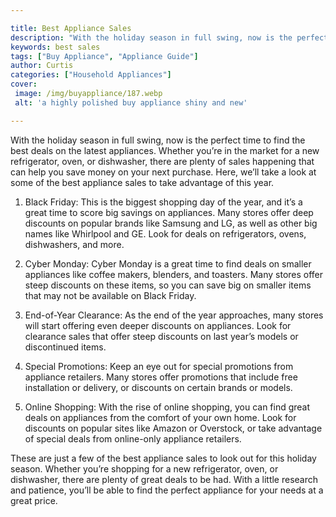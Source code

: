 ```yaml
---

title: Best Appliance Sales
description: "With the holiday season in full swing, now is the perfect time to find the best deals on the latest appliances. Whether you’re in ...see more"
keywords: best sales
tags: ["Buy Appliance", "Appliance Guide"]
author: Curtis
categories: ["Household Appliances"]
cover: 
 image: /img/buyappliance/187.webp
 alt: 'a highly polished buy appliance shiny and new'

---
```


With the holiday season in full swing, now is the perfect time to find the best deals on the latest appliances. Whether you’re in the market for a new refrigerator, oven, or dishwasher, there are plenty of sales happening that can help you save money on your next purchase. Here, we’ll take a look at some of the best appliance sales to take advantage of this year.

1. Black Friday: This is the biggest shopping day of the year, and it’s a great time to score big savings on appliances. Many stores offer deep discounts on popular brands like Samsung and LG, as well as other big names like Whirlpool and GE. Look for deals on refrigerators, ovens, dishwashers, and more.

2. Cyber Monday: Cyber Monday is a great time to find deals on smaller appliances like coffee makers, blenders, and toasters. Many stores offer steep discounts on these items, so you can save big on smaller items that may not be available on Black Friday.

3. End-of-Year Clearance: As the end of the year approaches, many stores will start offering even deeper discounts on appliances. Look for clearance sales that offer steep discounts on last year’s models or discontinued items.

4. Special Promotions: Keep an eye out for special promotions from appliance retailers. Many stores offer promotions that include free installation or delivery, or discounts on certain brands or models.

5. Online Shopping: With the rise of online shopping, you can find great deals on appliances from the comfort of your own home. Look for discounts on popular sites like Amazon or Overstock, or take advantage of special deals from online-only appliance retailers.

These are just a few of the best appliance sales to look out for this holiday season. Whether you’re shopping for a new refrigerator, oven, or dishwasher, there are plenty of great deals to be had. With a little research and patience, you’ll be able to find the perfect appliance for your needs at a great price.
